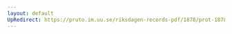 ```yaml
---
layout: default
UpRedirect: https://pruto.im.uu.se/riksdagen-records-pdf/1878/prot-1878--ak--041/prot-1878--ak--041_012.pdf
---
```

